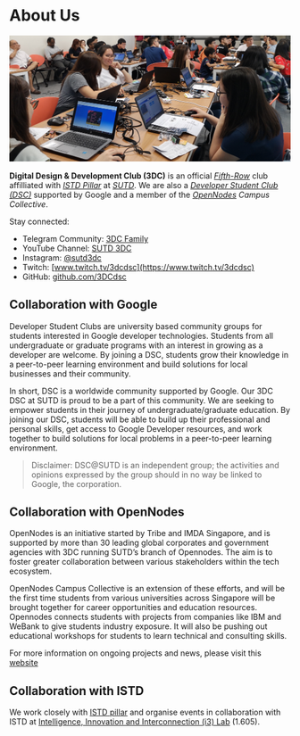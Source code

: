 # About Us

![](imgs/banner.jpg)

**Digital Design & Development Club (3DC)** is an official [*Fifth-Row*](https://www.sutd.edu.sg/Campus-Life/Student-Life/Student-Organisations-Fifth-Row) club affilliated with [*ISTD Pillar*](https://istd.sutd.edu.sg/) at [*SUTD*](https://www.sutd.edu.sg/). We are also a [*Developer Student Club (DSC)*](https://dsc.community.dev/) supported by Google and a member of the *[OpenNodes](https://opennodes.com/) Campus Collective*.

Stay connected:

- Telegram Community: [3DC Family](https://t.me/joinchat/C_Nni1C77ZlOVTdjU4yf4Q)
- YouTube Channel: [SUTD 3DC](https://www.youtube.com/channel/UCF56lQD1HWv-0uOQSXrTmLw)
- Instagram: [@sutd3dc](https://www.instagram.com/sutd3dc/)
- Twitch: [www.twitch.tv/3dcdsc](https://www.twitch.tv/3dcdsc)
- GitHub: [github.com/3DCdsc](https://github.com/3DCdsc)

## Collaboration with Google

Developer Student Clubs are university based community groups for students interested in Google developer technologies. Students from all undergraduate or graduate programs with an interest in growing as a developer are welcome. By joining a DSC, students grow their knowledge in a peer-to-peer learning environment and build solutions for local businesses and their community.

In short, DSC is a worldwide community supported by Google. Our 3DC DSC at SUTD is proud to be a part of this community. We are seeking to empower students in their journey of undergraduate/graduate education. By joining our DSC, students will be able to build up their professional and personal skills, get access to Google Developer resources, and work together to build solutions for local problems in a peer-to-peer learning environment.

> Disclaimer: DSC@SUTD is an independent group; the activities and opinions expressed by the group should in no way be linked to Google, the corporation.

## Collaboration with OpenNodes

OpenNodes is an initiative started by Tribe and IMDA Singapore, and is supported by more than 30 leading global corporates and government agencies with 3DC running SUTD’s branch of Opennodes. The aim is to foster greater collaboration between various stakeholders within the tech ecosystem.

OpenNodes Campus Collective is an extension of these efforts, and will be the first time students from various universities across Singapore will be brought together for career opportunities and education resources. Opennodes connects students with projects from companies like IBM and WeBank to give students industry exposure. It will also be pushing out educational workshops for students to learn technical and consulting skills.

For more information on ongoing projects and news, please visit this [website](https://campus.opennodes.com/)

## Collaboration with ISTD

We work closely with [ISTD pillar](https://istd.sutd.edu.sg/) and organise events in collaboration with ISTD at [Intelligence, Innovation and Interconnection (i3) Lab](https://istd.sutd.edu.sg/education/lab/i3-lab/) (1.605).
